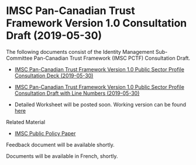 # IMSC Pan-Canadian Trust Framework Version 1.0 Consultation Draft (2019-05-30)

The following documents consist of the Identity Management Sub-Committee Pan-Canadian Trust Framework (IMSC PCTF) Consultation Draft.

* [IMSC Pan-Canadian Trust Framework Version 1.0 Public Sector Profile Consultation Deck (2019-05-30)](https://github.com/canada-ca/PCTF-CCP/blob/master/version1/IMSC%20Pan-Canadian%20Trust%20Framework%20(PCTF)%20Version%201.0%20v0.5%20(Consultation%20Deck)%20(2019-05-30).pdf)
* [IMSC Pan-Canadian Trust Framework Version 1.0 Public Sector Profile Consultation Draft with Line Numbers (2019-05-30)](https://github.com/canada-ca/PCTF-CCP/blob/master/version1/IMSC%20Pan-Canadian%20Trust%20Framework%20(PCTF)%20Version%201.0%20v0.5%20(Consultation%20Draft)%20(2019-05-30).pdf)

* Detailed Worksheet will be posted soon. Working version can be found [here](https://docs.google.com/spreadsheets/d/1oUkiAbBcZCzyO8q6pvOTM7IQ5sf7l49xt-HpUqYNup8/edit?usp=sharing)

Related Material

* [IMSC Public Policy Paper](https://github.com/canada-ca/PCTF-CCP/blob/master/version1/IMSC%20Public%20Policy%20Paper.pdf)

Feedback document will be available shortly.

Documents will be available in French, shortly.

